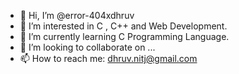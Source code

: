 - 👋 Hi, I’m @error-404xdhruv
- 👀 I’m interested in C , C++ and Web Development.
- 🌱 I’m currently learning C Programming Language.
- 💞️ I’m looking to collaborate on ...
- 📫 How to reach me: dhruv.nitj@gmail.com

<!---
error-404xdhruv/error-404xdhruv is a ✨ special ✨ repository because its `README.md` (this file) appears on your GitHub profile.
You can click the Preview link to take a look at your changes.
--->
